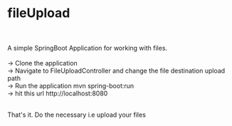 # fileUpload  <br />  <br />
 
A simple SpringBoot Application for working with files.  <br />  <br />
-> Clone the application  <br />
-> Navigate to FileUploadController and change the file destination upload path  <br />
-> Run the application mvn spring-boot:run  <br />
-> hit this url http://localhost:8080  <br />  <br />

That's it. Do the necessary i.e upload your files 
